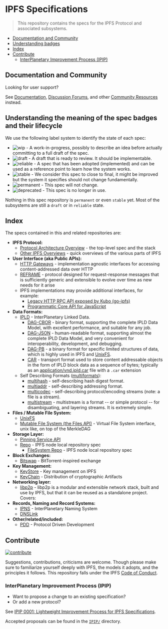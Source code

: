 # IPFS Specifications

> This repository contains the specs for the IPFS Protocol and associated subsystems.

- [Documentation and Community](#documentation-and-community)
- [Understanding badges](#understanding-the-meaning-of-the-spec-badges-and-their-lifecycle)
- [Index](#index)
- [Contribute](#contribute)
  - [InterPlanetary Improvement Process (IPIP)](#interplanetary-improvement-process-ipip)

## Documentation and Community

Looking for user support?

See [Documentation](https://docs.ipfs.io),
[Discussion Forums](https://discuss.ipfs.io/), and other
[Community Resources](https://docs.ipfs.io/community/) instead.

## Understanding the meaning of the spec badges and their lifecycle

We use the following label system to identify the state of each spec:

- ![wip](https://img.shields.io/badge/status-wip-orange.svg?style=flat-square) - A work-in-progress, possibly to describe an idea before actually committing to a full draft of the spec.
- ![draft](https://img.shields.io/badge/status-draft-yellow.svg?style=flat-square) - A draft that is ready to review. It should be implementable.
- ![reliable](https://img.shields.io/badge/status-reliable-green.svg?style=flat-square) - A spec that has been adopted (implemented) and can be used as a reference point to learn how the system works.
- ![stable](https://img.shields.io/badge/status-stable-brightgreen.svg?style=flat-square) - We consider this spec to close to final, it might be improved but the system it specifies should not change fundamentally.
- ![permanent](https://img.shields.io/badge/status-permanent-blue.svg?style=flat-square) - This spec will not change.
- ![deprecated](https://img.shields.io/badge/status-deprecated-red.svg?style=flat-square) - This spec is no longer in use.

Nothing in this spec repository is `permanent` or even `stable` yet. Most of the subsystems are still a `draft` or in `reliable` state.

## Index

The specs contained in this and related repositories are:

- **IPFS Protocol:**
  - [Protocol Architecture Overview](./ARCHITECTURE.md) - the top-level spec and the stack
  - [Other IPFS Overviews](/overviews) - quick overviews of the various parts of IPFS
- **User Interface (aka Public APIs):**
  - [HTTP Gateways](./http-gateways/) - implementation agnostic interfaces for accessing content-addressed data over HTTP
  - [REFRAME](./reframe/) - protocol designed for request-response messages that is sufficiently generic and extensible to evolve over time as new needs for it arise
  - IPFS implementations may provide additional interfaces, for example:
    - [Legacy HTTP RPC API exposed by Kubo (go-ipfs)](https://docs.ipfs.io/reference/http/api/)
    - [Programmatic Core API for JavaScript](https://github.com/ipfs/js-ipfs/tree/master/docs/core-api#readme)
- **Data Formats:**
  - [IPLD](https://ipld.io/specs/) - InterPlanetary Linked Data.
    - [DAG-CBOR](https://ipld.io/docs/codecs/known/dag-cbor/) -  binary format, supporting the complete IPLD Data Model, with excellent performance, and suitable for any job.
    - [DAG-JSON](https://ipld.io/docs/codecs/known/dag-json/) - human-readable format, supporting almost the complete IPLD Data Model, and very convenient for interoperability, development, and debugging.
    - [DAG-PB](https://ipld.io/docs/codecs/known/dag-pb/) - a binary format for specific limited structures of data, which is highly used in IPFS and [UnixFS](./UNIXFS.md).
    - [CAR](https://ipld.io/specs/transport/car/) - transport format used to store content addressable objects in the form of IPLD block data as a sequence of bytes; typically as an [application/vnd.ipld.car](https://www.iana.org/assignments/media-types/application/vnd.ipld.car) file with a `.car` extension
  - Self Describing Formats ([multiformats](http://github.com/multiformats/multiformats)):
    - [multihash](https://github.com/multiformats/multihash) - self-describing hash digest format.
    - [multiaddr](https://github.com/multiformats/multiaddr) - self-describing addressing format.
    - [multicodec](https://github.com/multiformats/multicodec) - self-describing protocol/encoding streams (note: a file is a stream).
    - [multistream](https://github.com/multiformats/multistream) - multistream is a format -- or simple protocol -- for disambiguating, and layering streams. It is extremely simple.
- **Files / Mutable File System:**
  - [UnixFS](./UNIXFS.md)
  - [Mutable File System (the Files API)](./MUTABLE_FILE_SYSTEM.md) - Virtual File System interface, unix like, on top of the MerkleDAG
- **Storage Layer:**
  - [Pinning Service API](https://ipfs.github.io/pinning-services-api-spec/)
  - [Repo](./REPO.md) - IPFS node local repository spec
    - [FileSystem Repo](./REPO_FS.md) - IPFS node local repository spec
- **Block Exchanges:**
  - [Bitswap](./BITSWAP.md) - BitTorrent-inspired exchange
- **Key Management:**
  - [KeyStore](./KEYSTORE.md) - Key management on IPFS
  - [KeyChain](./KEYCHAIN.md) - Distribution of cryptographic Artifacts
- **Networking layer:**
  - [libp2p](https://github.com/libp2p/specs) - libp2p is a modular and extensible network stack, built and use by IPFS, but that it can be reused as a standalone project. Covers:
- **Records, Naming and Record Systems:**
  - [IPNS](./IPNS.md) - InterPlanetary Naming System
  - [DNSLink](https://dnslink.dev)
- **Other/related/included:**
  - [PDD](https://github.com/ipfs/pdd) - Protocol Driven Development

## Contribute

[![contribute](https://cdn.rawgit.com/jbenet/contribute-ipfs-gif/master/img/contribute.gif)](https://github.com/ipfs/community/blob/master/CONTRIBUTING.md)

Suggestions, contributions, criticisms are welcome. Though please make sure to familiarize yourself deeply with IPFS, the models it adopts, and the principles it follows.
This repository falls under the IPFS [Code of Conduct](https://github.com/ipfs/community/blob/master/code-of-conduct.md).

### InterPlanetary Improvement Process (IPIP)

- Want to propose a change to an existing specification?
- Or add a new protocol?

See [IPIP 0001: Lightweight Improvement Process for IPFS Specifications](./IPIP/0001-lightweight-improvement-proposal-process.md).

Accepted proposals can be found in the [`IPIP/`](./IPIP/) directory.

